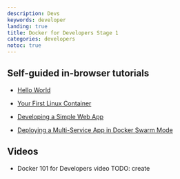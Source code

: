 ```yaml
---
description: Devs
keywords: developer
landing: true
title: Docker for Developers Stage 1
categories: developers
notoc: true
---
```


## Self-guided in-browser tutorials

  * [Hello World](./hello)

  * [Your First Linux Container](./alpine)

  * [Developing a Simple Web App](./webapps)

  * [Deploying a Multi-Service App in Docker Swarm Mode](./swarm-stack-intro)


## Videos

  * Docker 101 for Developers video TODO: create
